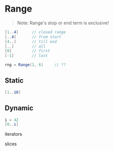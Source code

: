 # Range

> Note: Range's stop or end term is exclusive!

```C#
[1..4]      // closed range
[..4]       // from start
[4..]       // till end
[..]        // all
[0]         // first
[-1]        // last
```

```C#
rng = Range(1, 6)     // ??
```

## Static

```C#
[1..10]
```

## Dynamic

```C#
i = 42
[0..i]
```

iterators

slices
